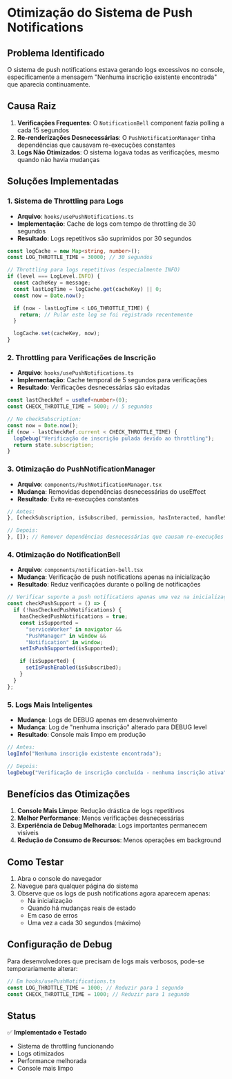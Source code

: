 # Otimização do Sistema de Push Notifications

## Problema Identificado

O sistema de push notifications estava gerando logs excessivos no console, especificamente a mensagem "Nenhuma inscrição existente encontrada" que aparecia continuamente.

## Causa Raiz

1. **Verificações Frequentes**: O `NotificationBell` component fazia polling a cada 15 segundos
2. **Re-renderizações Desnecessárias**: O `PushNotificationManager` tinha dependências que causavam re-execuções constantes
3. **Logs Não Otimizados**: O sistema logava todas as verificações, mesmo quando não havia mudanças

## Soluções Implementadas

### 1. Sistema de Throttling para Logs

- **Arquivo**: `hooks/usePushNotifications.ts`
- **Implementação**: Cache de logs com tempo de throttling de 30 segundos
- **Resultado**: Logs repetitivos são suprimidos por 30 segundos

```typescript
const logCache = new Map<string, number>();
const LOG_THROTTLE_TIME = 30000; // 30 segundos

// Throttling para logs repetitivos (especialmente INFO)
if (level === LogLevel.INFO) {
  const cacheKey = message;
  const lastLogTime = logCache.get(cacheKey) || 0;
  const now = Date.now();

  if (now - lastLogTime < LOG_THROTTLE_TIME) {
    return; // Pular este log se foi registrado recentemente
  }

  logCache.set(cacheKey, now);
}
```

### 2. Throttling para Verificações de Inscrição

- **Arquivo**: `hooks/usePushNotifications.ts`
- **Implementação**: Cache temporal de 5 segundos para verificações
- **Resultado**: Verificações desnecessárias são evitadas

```typescript
const lastCheckRef = useRef<number>(0);
const CHECK_THROTTLE_TIME = 5000; // 5 segundos

// No checkSubscription:
const now = Date.now();
if (now - lastCheckRef.current < CHECK_THROTTLE_TIME) {
  logDebug("Verificação de inscrição pulada devido ao throttling");
  return state.subscription;
}
```

### 3. Otimização do PushNotificationManager

- **Arquivo**: `components/PushNotificationManager.tsx`
- **Mudança**: Removidas dependências desnecessárias do useEffect
- **Resultado**: Evita re-execuções constantes

```typescript
// Antes:
}, [checkSubscription, isSubscribed, permission, hasInteracted, handleScroll]);

// Depois:
}, []); // Remover dependências desnecessárias que causam re-execuções
```

### 4. Otimização do NotificationBell

- **Arquivo**: `components/notification-bell.tsx`
- **Mudança**: Verificação de push notifications apenas na inicialização
- **Resultado**: Reduz verificações durante o polling de notificações

```typescript
// Verificar suporte a push notifications apenas uma vez na inicialização
const checkPushSupport = () => {
  if (!hasCheckedPushNotifications) {
    hasCheckedPushNotifications = true;
    const isSupported =
      "serviceWorker" in navigator &&
      "PushManager" in window &&
      "Notification" in window;
    setIsPushSupported(isSupported);

    if (isSupported) {
      setIsPushEnabled(isSubscribed);
    }
  }
};
```

### 5. Logs Mais Inteligentes

- **Mudança**: Logs de DEBUG apenas em desenvolvimento
- **Mudança**: Log de "nenhuma inscrição" alterado para DEBUG level
- **Resultado**: Console mais limpo em produção

```typescript
// Antes:
logInfo("Nenhuma inscrição existente encontrada");

// Depois:
logDebug("Verificação de inscrição concluída - nenhuma inscrição ativa");
```

## Benefícios das Otimizações

1. **Console Mais Limpo**: Redução drástica de logs repetitivos
2. **Melhor Performance**: Menos verificações desnecessárias
3. **Experiência de Debug Melhorada**: Logs importantes permanecem visíveis
4. **Redução de Consumo de Recursos**: Menos operações em background

## Como Testar

1. Abra o console do navegador
2. Navegue para qualquer página do sistema
3. Observe que os logs de push notifications agora aparecem apenas:
   - Na inicialização
   - Quando há mudanças reais de estado
   - Em caso de erros
   - Uma vez a cada 30 segundos (máximo)

## Configuração de Debug

Para desenvolvedores que precisam de logs mais verbosos, pode-se temporariamente alterar:

```typescript
// Em hooks/usePushNotifications.ts
const LOG_THROTTLE_TIME = 1000; // Reduzir para 1 segundo
const CHECK_THROTTLE_TIME = 1000; // Reduzir para 1 segundo
```

## Status

✅ **Implementado e Testado**

- Sistema de throttling funcionando
- Logs otimizados
- Performance melhorada
- Console mais limpo
